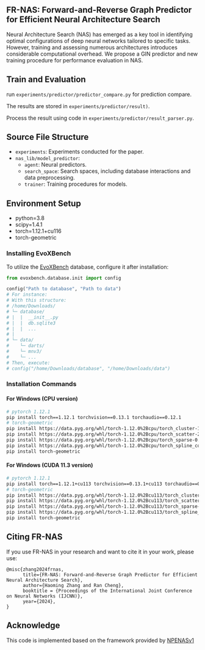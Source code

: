 
## FR-NAS: Forward-and-Reverse Graph Predictor for Efficient Neural Architecture Search

Neural Architecture Search (NAS) has emerged as a key tool in identifying optimal configurations of deep neural networks tailored to specific tasks.
However, training and assessing numerous architectures introduces considerable computational overhead. 
We propose a GIN predictor and new training procedure for performance evaluation in NAS. 


## Train and Evaluation
run `experiments/predictor/predictor_compare.py` for prediction compare. 

The results are stored in `experiments/predictor/result)`.

Process the result using code in `experiments/predictor/result_parser.py`.

## Source File Structure
- `experiments`: Experiments conducted for the paper.
- `nas_lib/model_predictor`:
  - `agent`: Neural predictors.
  - `search_space`: Search spaces, including database interactions and data preprocessing.
  - `trainer`: Training procedures for models.


## Environment Setup

 - python=3.8
 - scipy=1.4.1
 - torch=1.12.1+cu116
 - torch-geometric 


### Installing EvoXBench

To utilize the [EvoXBench](https://github.com/EMI-Group/evoxbench) database, configure it after installation:

```python
from evoxbench.database.init import config

config("Path to database", "Path to data")
# For instance:
# With this structure:
# /home/Downloads/
# └─ database/
# |  |  __init__.py
# |  |  db.sqlite3
# |  |  ...
# |
# └─ data/
#    └─ darts/
#    └─ mnv3/
#    └─ ...
# Then, execute:
# config("/home/Downloads/database", "/home/Downloads/data")
```

### Installation Commands

#### For Windows (CPU version)
```bash
# pytorch 1.12.1
pip install torch==1.12.1 torchvision==0.13.1 torchaudio==0.12.1
# torch-geometric
pip install https://data.pyg.org/whl/torch-1.12.0%2Bcpu/torch_cluster-1.6.0-cp38-cp38-win_amd64.whl
pip install https://data.pyg.org/whl/torch-1.12.0%2Bcpu/torch_scatter-2.0.9-cp38-cp38-win_amd64.whl
pip install https://data.pyg.org/whl/torch-1.12.0%2Bcpu/torch_sparse-0.6.14-cp38-cp38-win_amd64.whl
pip install https://data.pyg.org/whl/torch-1.12.0%2Bcpu/torch_spline_conv-1.2.1-cp38-cp38-win_amd64.whl
pip install torch-geometric
```

#### For Windows (CUDA 11.3 version)
```bash
# pytorch 1.12.1
pip install torch==1.12.1+cu113 torchvision==0.13.1+cu113 torchaudio==0.12.1 --extra-index-url https://download.pytorch.org/whl/cu113
# torch-geometric
pip install https://data.pyg.org/whl/torch-1.12.0%2Bcu113/torch_cluster-1.6.0-cp38-cp38-win_amd64.whl
pip install https://data.pyg.org/whl/torch-1.12.0%2Bcu113/torch_scatter-2.0.9-cp38-cp38-win_amd64.whl
pip install https://data.pyg.org/whl/torch-1.12.0%2Bcu113/torch_sparse-0.6.14-cp38-cp38-win_amd64.whl
pip install https://data.pyg.org/whl/torch-1.12.0%2Bcu113/torch_spline_conv-1.2.1-cp38-cp38-win_amd64.whl
pip install torch-geometric
```

## Citing FR-NAS

If you use FR-NAS in your research and want to cite it in your work, please use:

```
@misc{zhang2024frnas,
      title={FR-NAS: Forward-and-Reverse Graph Predictor for Efficient Neural Architecture Search}, 
      author={Haoming Zhang and Ran Cheng},
      booktitle = {Proceedings of the International Joint Conference on Neural Networks (IJCNN)},
      year={2024},
}
```


## Acknowledge
This code is implemented based on the framework provided by [NPENASv1](https://github.com/auroua/NPENASv1?tab=readme-ov-file#acknowledge)
